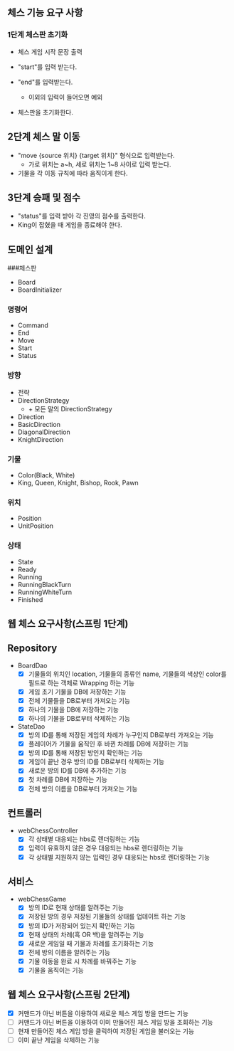 ## 체스 기능 요구 사항

### 1단계 체스판 초기화
- 체스 게임 시작 문장 출력
- "start"를 입력 받는다.
- "end"를 입력받는다.
  - 이외의 입력이 들어오면 예외

- 체스판을 초기화한다.

## 2단계 체스 말 이동
- "move {source 위치} {target 위치}" 형식으로 입력받는다.
  - 가로 위치는 a~h, 세로 위치는 1~8 사이로 입력 받는다.
- 기물을 각 이동 규칙에 따라 움직이게 한다.

## 3단계 승패 및 점수
- "status"를 입력 받아 각 진영의 점수를 출력한다.
- King이 잡혔을 때 게임을 종료해야 한다.


## 도메인 설계
###체스판
- Board
- BoardInitializer
### 명령어
  - Command
  - End
  - Move
  - Start
  - Status
### 방향
  - 전략
  - DirectionStrategy
    - \+ 모든 말의 DirectionStrategy
  - Direction
  - BasicDirection
  - DiagonalDirection
  - KnightDirection
### 기물
- Color(Black, White)
- King, Queen, Knight, Bishop, Rook, Pawn
### 위치
- Position
- UnitPosition
### 상태
- State
- Ready
- Running
- RunningBlackTurn
- RunningWhiteTurn
- Finished

## 웹 체스 요구사항(스프링 1단계)

## Repository
- BoardDao
    - [x] 기물들의 위치인 location, 기물들의 종류인 name, 기물들의 색상인 color를 필드로 하는 객체로 Wrapping 하는 기능
    - [x] 게임 초기 기물을 DB에 저장하는 기능
    - [x] 전체 기물들을 DB로부터 가져오는 기능
    - [x] 하나의 기물을 DB에 저장하는 기능
    - [x] 하나의 기물을 DB로부터 삭제하는 기능
- StateDao
    - [x] 방의 ID를 통해 저장된 게임의 차례가 누구인지 DB로부터 가져오는 기능
    - [x] 플레이어가 기물을 움직인 후 바뀐 차례를 DB에 저장하는 기능
    - [x] 방의 ID를 통해 저장된 방인지 확인하는 기능
    - [x] 게임이 끝난 경우 방의 ID를 DB로부터 삭제하는 기능
    - [x] 새로운 방의 ID를 DB에 추가하는 기능
    - [x] 첫 차례를 DB에 저장하는 기능
    - [x] 전체 방의 이름을 DB로부터 가져오는 기능

## 컨트롤러
- webChessController
    - [X] 각 상태별 대응되는 hbs로 렌더링하는 기능
    - [X] 입력이 유효하지 않은 경우 대응되는 hbs로 렌더링하는 기능
    - [X] 각 상태별 지원하지 않는 입력인 경우 대응되는 hbs로 렌더링하는 기능

## 서비스
- webChessGame
    - [X] 방의 ID로 현재 상태를 알려주는 기능
    - [X] 저장된 방의 경우 저장된 기물들의 상태를 업데이트 하는 기능
    - [X] 방의 ID가 저장되어 있는지 확인하는 기능
    - [X] 현재 상태의 차례(흑 OR 백)을 알려주는 기능
    - [X] 새로운 게임일 때 기물과 차례를 초기화하는 기능
    - [X] 전체 방의 이름을 알려주는 기능
    - [X] 기물 이동을 완료 시 차례를 바꿔주는 기능
    - [X] 기물을 움직이는 기능

## 웹 체스 요구사항(스프링 2단계)
- [x] 커맨드가 아닌 버튼을 이용하여 새로운 체스 게임 방을 만드는 기능
- [ ] 커맨드가 아닌 버튼을 이용하여 이미 만들어진 체스 게임 방을 조회하는 기능
- [ ] 현재 만들어진 체스 게임 방을 클릭하여 저장된 게임을 불러오는 기능
- [ ] 이미 끝난 게임을 삭제하는 기능